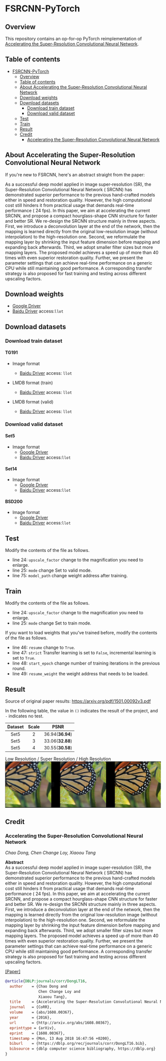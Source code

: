 # FSRCNN-PyTorch

## Overview

This repository contains an op-for-op PyTorch reimplementation of [Accelerating the Super-Resolution Convolutional Neural Network](https://arxiv.org/abs/1608.00367v1).

## Table of contents

- [FSRCNN-PyTorch](#fsrcnn-pytorch)
    - [Overview](#overview)
    - [Table of contents](#table-of-contents)
    - [About Accelerating the Super-Resolution Convolutional Neural Network](#about-accelerating-the-super-resolution-convolutional-neural-network)
    - [Download weights](#download-weights)
    - [Download datasets](#download-datasets)
        - [Download train dataset](#download-train-dataset)
        - [Download valid dataset](#download-valid-dataset)
    - [Test](#test)
    - [Train](#train)
    - [Result](#result)
    - [Credit](#credit)
        - [Accelerating the Super-Resolution Convolutional Neural Network](#accelerating-the-super-resolution-convolutional-neural-network)

## About Accelerating the Super-Resolution Convolutional Neural Network

If you're new to FSRCNN, here's an abstract straight from the paper:

As a successful deep model applied in image super-resolution (SR), the Super-Resolution Convolutional Neural Network (
SRCNN) has demonstrated superior performance to the previous hand-crafted models either in speed and restoration
quality. However, the high computational cost still hinders it from practical usage that demands real-time performance (
24 fps). In this paper, we aim at accelerating the current SRCNN, and propose a compact hourglass-shape CNN structure
for faster and better SR. We re-design the SRCNN structure mainly in three aspects. First, we introduce a deconvolution
layer at the end of the network, then the mapping is learned directly from the original low-resolution image (without
interpolation) to the high-resolution one. Second, we reformulate the mapping layer by shrinking the input feature
dimension before mapping and expanding back afterwards. Third, we adopt smaller filter sizes but more mapping layers.
The proposed model achieves a speed up of more than 40 times with even superior restoration quality. Further, we present
the parameter settings that can achieve real-time performance on a generic CPU while still maintaining good performance.
A corresponding transfer strategy is also proposed for fast training and testing across different upscaling factors.

## Download weights

- [Google Driver](https://drive.google.com/drive/folders/1-Cp0UVqSLBvW-gNV_Xvw5hlj1Ph7f6Oc?usp=sharing)
- [Baidu Driver](https://pan.baidu.com/s/1mXzvJeHQtSQxmhbBHQYcnA) access:`llot`

## Download datasets

### Download train dataset

#### TG191

- Image format
    - [Baidu Driver](https://pan.baidu.com/s/1JsbkfoZqB6HdCBDBS3DOrw) access: `llot`

- LMDB format (train)
    - [Baidu Driver](https://pan.baidu.com/s/1eqeORnKcTmGatx2kAG92-A) access: `llot`

- LMDB format (valid)
    - [Baidu Driver](https://pan.baidu.com/s/1W34MeEtLY0m-bOrnaveVmw) access: `llot`

### Download valid dataset

#### Set5

- Image format
    - [Google Driver](https://drive.google.com/file/d/1GtQuoEN78q3AIP8vkh-17X90thYp_FfU/view?usp=sharing)
    - [Baidu Driver](https://pan.baidu.com/s/1dlPcpwRPUBOnxlfW5--S5g) access:`llot`

#### Set14

- Image format
    - [Google Driver](https://drive.google.com/file/d/1CzwwAtLSW9sog3acXj8s7Hg3S7kr2HiZ/view?usp=sharing)
    - [Baidu Driver](https://pan.baidu.com/s/1KBS38UAjM7bJ_e6a54eHaA) access:`llot`

#### BSD200

- Image format
    - [Google Driver](https://drive.google.com/file/d/1cdMYTPr77RdOgyAvJPMQqaJHWrD5ma5n/view?usp=sharing)
    - [Baidu Driver](https://pan.baidu.com/s/1xahPw4dNNc3XspMMOuw1Bw) access:`llot`

## Test

Modify the contents of the file as follows.
- line 24: `upscale_factor` change to the magnification you need to enlarge. 
- line 25: `mode` change Set to valid mode.
- line 75: `model_path` change weight address after training.

## Train

Modify the contents of the file as follows.
- line 24: `upscale_factor` change to the magnification you need to enlarge. 
- line 25: `mode` change Set to train mode.

If you want to load weights that you've trained before, modify the contents of the file as follows.
- line 46: `resume` change to `True`. 
- line 47: `strict` Transfer learning is set to `False`, incremental learning is set to `True`.
- line 48: `start_epoch` change number of training iterations in the previous round.
- line 49: `resume_weight` the weight address that needs to be loaded.

## Result

Source of original paper results: https://arxiv.org/pdf/1501.00092v3.pdf

In the following table, the value in `()` indicates the result of the project, and `-` indicates no test.

| Dataset | Scale |       PSNR       |
| :-----: | :---: | :--------------: |
|  Set5   |   2   | 36.94(**36.94**) |
|  Set5   |   3   | 33.06(**32.88**) |
|  Set5   |   4   | 30.55(**30.58**) |

Low Resolution / Super Resolution / High Resolution
<span align="center"><img src="assets/result.png"/></span>

## Credit

### Accelerating the Super-Resolution Convolutional Neural Network

_Chao Dong, Chen Change Loy, Xiaoou Tang_ <br>

**Abstract** <br>
As a successful deep model applied in image super-resolution (SR), the Super-Resolution Convolutional Neural Network (
SRCNN) has demonstrated superior performance to the previous hand-crafted models either in speed and restoration
quality. However, the high computational cost still hinders it from practical usage that demands real-time performance (
24 fps). In this paper, we aim at accelerating the current SRCNN, and propose a compact hourglass-shape CNN structure
for faster and better SR. We re-design the SRCNN structure mainly in three aspects. First, we introduce a deconvolution
layer at the end of the network, then the mapping is learned directly from the original low-resolution image (without
interpolation) to the high-resolution one. Second, we reformulate the mapping layer by shrinking the input feature
dimension before mapping and expanding back afterwards. Third, we adopt smaller filter sizes but more mapping layers.
The proposed model achieves a speed up of more than 40 times with even superior restoration quality. Further, we present
the parameter settings that can achieve real-time performance on a generic CPU while still maintaining good performance.
A corresponding transfer strategy is also proposed for fast training and testing across different upscaling factors.

[[Paper]](https://arxiv.org/pdf/1608.00367v1.pdf)

```bibtex
@article{DBLP:journals/corr/DongLT16,
  author    = {Chao Dong and
               Chen Change Loy and
               Xiaoou Tang},
  title     = {Accelerating the Super-Resolution Convolutional Neural Network},
  journal   = {CoRR},
  volume    = {abs/1608.00367},
  year      = {2016},
  url       = {http://arxiv.org/abs/1608.00367},
  eprinttype = {arXiv},
  eprint    = {1608.00367},
  timestamp = {Mon, 13 Aug 2018 16:47:56 +0200},
  biburl    = {https://dblp.org/rec/journals/corr/DongLT16.bib},
  bibsource = {dblp computer science bibliography, https://dblp.org}
}
```
